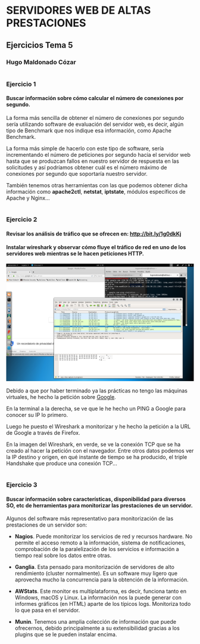 # SERVIDORES WEB DE ALTAS PRESTACIONES


## Ejercicios Tema 5


### **Hugo Maldonado Cózar**

# <a></a>

### Ejercicio 1
#### Buscar información sobre cómo calcular el número de conexiones por segundo.

La forma más sencilla de obtener el número de conexiones por segundo sería utilizando software de evaluación del servidor web, es decir, algún tipo de Benchmark que nos indique esa información, como Apache Benchmark.

La forma más simple de hacerlo con este tipo de software, sería incrementando el número de peticiones por segundo hacia el servidor web hasta que se produzcan fallos en nuestro servidor de respuesta en las solicitudes y así podríamos obtener cuál es el número máximo de conexiones por segundo que soportaría nuestro servidor.

También tenemos otras herramientas con las que podemos obtener dicha información como **apache2ctl**, **netstat**, **iptstate**, módulos específicos de Apache y Nginx...

# <a></a>
### Ejercicio 2
#### Revisar los análisis de tráfico que se ofrecen en: http://bit.ly/1g0dkKj
#### Instalar wireshark y observar cómo fluye el tráfico de red en uno de los servidores web mientras se le hacen peticiones HTTP.

![Wireshark](./img/wireshark.png)

Debido a que por haber terminado ya las prácticas no tengo las máquinas virtuales, he hecho la petición sobre [Google](https://www.google.es/?gws_rd=ssl).

En la terminal a la derecha, se ve que le he hecho un PING a Google para conocer su IP lo primero.

Luego he puesto el Wireshark a monitorizar y he hecho la petición a la URL de Google a través de Firefox.

En la imagen del Wireshark, en verde, se ve la conexión TCP que se ha creado al hacer la petición con el navegador. Entre otros datos podemos ver la IP destino y origen, en qué instante de tiempo se ha producido, el triple Handshake que produce una conexión TCP...

# <a></a>
### Ejercicio 3
#### Buscar información sobre características, disponibilidad para diversos SO, etc de herramientas para monitorizar las prestaciones de un servidor.

Algunos del software más representativo para monitorización de las prestaciones de un servidor son:

- **Nagios**. Puede monitorizar los servicios de red y recursos hardware. No permite el acceso remoto a la información, sistema de notificaciones, comprobación de la paralelización de los servicios e información a tiempo real sobre los datos entre otras.

- **Ganglia**. Esta pensado para monitorización de servidores de alto rendimiento (cluster normalmente). Es un software muy ligero que aprovecha mucho la concurrencia para la obtención de la información.

- **AWStats**. Este monitor es multiplataforma, es decir, funciona tanto en Windows, macOS y Linux. La información nos la puede generar con informes gráficos (en HTML) aparte de los típicos logs. Monitoriza todo lo que pasa en el servidor.

- **Munin**. Tenemos una amplia colección de información que puede ofrecernos, debido principalmente a su extensibilidad gracias a los plugins que se le pueden instalar encima.